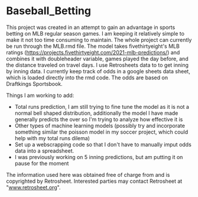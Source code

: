 # Baseball_Betting

This project was created in an attempt to gain an advantage in sports betting on MLB regular season games. I am keeping it relatively simple to make it not too time consuming to maintain. The whole project can currently be run through the MLB.rmd file. The model takes fivethirtyeight's MLB ratings (https://projects.fivethirtyeight.com/2021-mlb-predictions/) and combines it with doubleheader variable, games played the day before, and the distance traveled on travel days. I use Retrosheets data to to get inning by inning data. I currently keep track of odds in a google sheets data sheet, which is loaded directly into the rmd code. The odds are based on Draftkings Sportsbook.

Things I am working to add:
- Total runs prediction, I am still trying to fine tune the model as it is not a normal bell shaped distribution, additionally the model I have made generally predicts the over so I'm trying to analyze how effective it is
- Other types of machine learning models (possibly try and incorporate something similar the poisson model in my soccer project, which could help with my total runs dilema)
- Set up a webscrapping code so that I don't have to manually imput odds data into a spreadsheet.
- I was previously working on 5 inning predictions, but am putting it on pause for the moment

The information used here was obtained free of
charge from and is copyrighted by Retrosheet.  Interested
parties may contact Retrosheet at "www.retrosheet.org".
